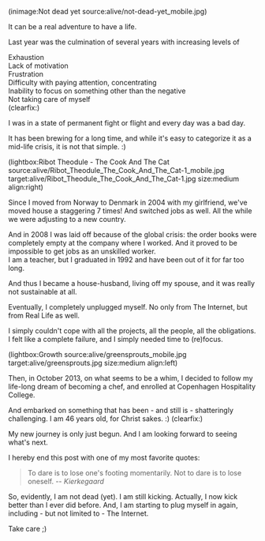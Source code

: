 <!--
Title: Alive and kicking
Author: Jacob Moen
Date: 2015/01/19 13:38
Datetime: 2015-01-19
Description: A bit over a year ago I pulled the plug and went off-line. I had reached a point where I simply had no choice but to unplug and regroup. But I'm not dead yet.
Template: post
Disqusid: /alive-and-kicking
ogimage: alive/not-dead-yet.jpg
thumb: alive/not-dead-yet_custom.jpg
Keywords: reflection, personal, update, announcement, confession, walkabout, change, transformation
Tags: reflection, personal, update, announcement, confession
blogpost: true
published: true
 -->

(inimage:Not dead yet source:alive/not-dead-yet_mobile.jpg)

It can be a real adventure to have a life.

Last year was the culmination of several years with increasing levels of

Exhaustion<br/>
Lack of motivation<br/>
Frustration<br/>
Difficulty with paying attention, concentrating<br/>
Inability to focus on something other than the negative<br/>
Not taking care of myself<br/>
(clearfix:)

I was in a state of permanent fight or flight and every day was a bad day.

It has been brewing for a long time, and while it's easy to categorize it as a mid-life crisis, it is not that simple. :)

(lightbox:Ribot Theodule - The Cook And The Cat source:alive/Ribot_Theodule_The_Cook_And_The_Cat-1_mobile.jpg target:alive/Ribot_Theodule_The_Cook_And_The_Cat-1.jpg size:medium align:right)

Since I moved from Norway to Denmark in 2004 with my girlfriend, we've moved house a staggering 7 times! And switched jobs as well. All the while we were adjusting to a new country.

And in 2008 I was laid off because of the global crisis: the order books were completely empty at the company where I worked. And it proved to be impossible to get jobs as an unskilled worker.<br/>
I am a teacher, but I graduated in 1992 and have been out of it for far too long.

And thus I became a house-husband, living off my spouse, and it was really not sustainable at all.

Eventually, I completely unplugged myself. No only from The Internet, but from Real Life as well.

I simply couldn't cope with all the projects, all the people, all the obligations.<br/>
I felt like a complete failure, and I simply needed time to (re)focus.

(lightbox:Growth source:alive/greensprouts_mobile.jpg target:alive/greensprouts.jpg size:medium align:left)

Then, in October 2013, on what seems to be a whim, I decided to follow my life-long dream of becoming a chef, and enrolled at Copenhagen Hospitality College.

And embarked on something that has been - and still is - shatteringly challenging. I am 46 years old, for Christ sakes. :)
(clearfix:)

My new journey is only just begun. And I am looking forward to seeing what's next.

I hereby end this post with one of my most favorite quotes:
>To dare is to lose one's footing momentarily. Not to dare is to lose oneself.
> -- <cite>Kierkegaard</cite>

So, evidently, I am not dead (yet). I am still kicking. Actually, I now kick better than I ever did before. And, I am starting to plug myself in again, including - but not limited to - The Internet.


Take care ;)
